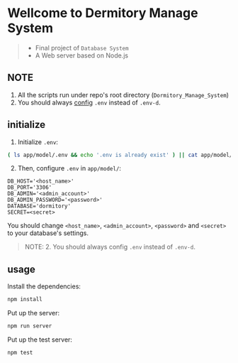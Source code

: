# Wellcome to Dermitory Manage System
> - Final project of `Database System`
> - A Web server based on Node.js 
## NOTE
1. All the scripts run under repo's root directory (`Dormitory_Manage_System`)
2. You should always [config](#config) `.env` instead of `.env-d`.

## initialize
1. Initialize `.env`:
``` bash
( ls app/model/.env && echo '.env is already exist' ) || cat app/model/.env-d > app/model/.env
```
2. Then, configure `.env` in `app/model/`: <span id="config"/> 
``` properties
DB_HOST='<host_name>'
DB_PORT='3306'
DB_ADMIN='<admin_account>'
DB_ADMIN_PASSWORD='<password>'
DATABASE='dormitory'
SECRET=<secret>
```
You should change `<host_name>`, `<admin_account>`, `<password>` and `<secret>` to your database's settings.
> NOTE: 2. You should always config `.env` instead of `.env-d`.

## usage
Install the dependencies:
``` bash
npm install
```

Put up the server:
``` bash
npm run server
```

Put up the test server:
``` bash
npm test
```
